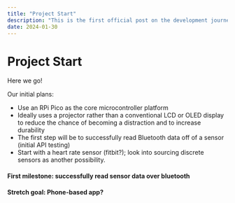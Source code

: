 ```yaml
---
title: "Project Start"
description: "This is the first official post on the development journey of the HelmetHUD project."
date: 2024-01-30
---
```


# Project Start
Here we go!

Our initial plans:
* Use an RPi Pico as the core microcontroller platform
* Ideally uses a projector rather than a conventional LCD or OLED display to reduce the chance of becoming a distraction and to increase durability
* The first step will be to successfully read Bluetooth data off of a sensor (initial API testing)
* Start with a heart rate sensor (fitbit?); look into sourcing discrete sensors as another possibility.

#### First milestone: successfully read sensor data over bluetooth

#### Stretch goal: Phone-based app?
